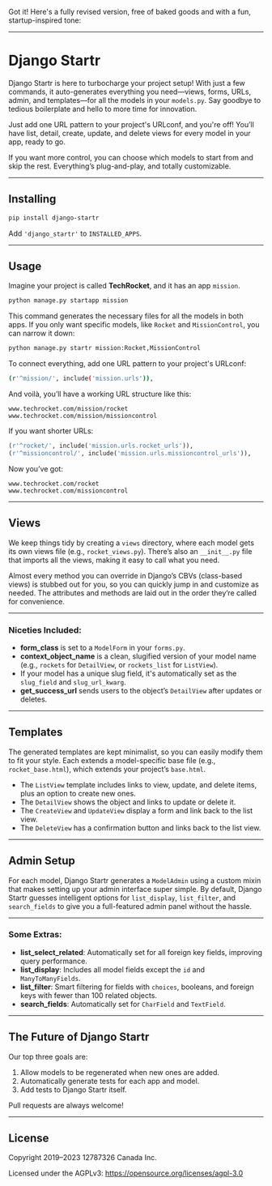 Got it! Here's a fully revised version, free of baked goods and with a fun, startup-inspired tone:

---

# Django Startr

Django Startr is here to turbocharge your project setup! With just a few commands, it auto-generates everything you need—views, forms, URLs, admin, and templates—for all the models in your `models.py`. Say goodbye to tedious boilerplate and hello to more time for innovation.

Just add one URL pattern to your project's URLconf, and you're off! You’ll have list, detail, create, update, and delete views for every model in your app, ready to go.

If you want more control, you can choose which models to start from and skip the rest. Everything’s plug-and-play, and totally customizable.

---

## Installing

```bash
pip install django-startr
```

Add `'django_startr'` to `INSTALLED_APPS`.

---

## Usage

Imagine your project is called **TechRocket**, and it has an app `mission`.

```bash
python manage.py startapp mission
```

This command generates the necessary files for all the models in both apps. If you only want specific models, like `Rocket` and `MissionControl`, you can narrow it down:

```bash
python manage.py startr mission:Rocket,MissionControl
```

To connect everything, add one URL pattern to your project's URLconf:

```bash
(r'^mission/', include('mission.urls')),
```

And voilà, you’ll have a working URL structure like this:

```
www.techrocket.com/mission/rocket
www.techrocket.com/mission/missioncontrol
```

If you want shorter URLs:

```python
(r'^rocket/', include('mission.urls.rocket_urls')),
(r'^missioncontrol/', include('mission.urls.missioncontrol_urls')),
```

Now you’ve got:

```
www.techrocket.com/rocket
www.techrocket.com/missioncontrol
```

---

## Views

We keep things tidy by creating a `views` directory, where each model gets its own views file (e.g., `rocket_views.py`). There’s also an `__init__.py` file that imports all the views, making it easy to call what you need.

Almost every method you can override in Django’s CBVs (class-based views) is stubbed out for you, so you can quickly jump in and customize as needed. The attributes and methods are laid out in the order they’re called for convenience.

---

### Niceties Included:

- **form_class** is set to a `ModelForm` in your `forms.py`.
- **context_object_name** is a clean, slugified version of your model name (e.g., `rockets` for `DetailView`, or `rockets_list` for `ListView`).
- If your model has a unique slug field, it's automatically set as the `slug_field` and `slug_url_kwarg`.
- **get_success_url** sends users to the object’s `DetailView` after updates or deletes.

---

## Templates

The generated templates are kept minimalist, so you can easily modify them to fit your style. Each extends a model-specific base file (e.g., `rocket_base.html`), which extends your project’s `base.html`.

- The `ListView` template includes links to view, update, and delete items, plus an option to create new ones.
- The `DetailView` shows the object and links to update or delete it.
- The `CreateView` and `UpdateView` display a form and link back to the list view.
- The `DeleteView` has a confirmation button and links back to the list view.

---

## Admin Setup

For each model, Django Startr generates a `ModelAdmin` using a custom mixin that makes setting up your admin interface super simple. By default, Django Startr guesses intelligent options for `list_display`, `list_filter`, and `search_fields` to give you a full-featured admin panel without the hassle.

---

### Some Extras:

- **list_select_related**: Automatically set for all foreign key fields, improving query performance.
- **list_display**: Includes all model fields except the `id` and `ManyToManyFields`.
- **list_filter**: Smart filtering for fields with `choices`, booleans, and foreign keys with fewer than 100 related objects.
- **search_fields**: Automatically set for `CharField` and `TextField`.

---

## The Future of Django Startr

Our top three goals are:

1. Allow models to be regenerated when new ones are added.
2. Automatically generate tests for each app and model.
3. Add tests to Django Startr itself.

Pull requests are always welcome!

---

## License

Copyright 2019–2023 12787326 Canada Inc.

Licensed under the AGPLv3: https://opensource.org/licenses/agpl-3.0

